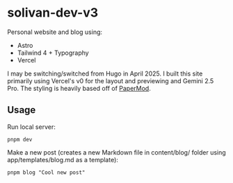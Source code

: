 # solivan-dev-v3

Personal website and blog using:

- Astro
- Tailwind 4 + Typography
- Vercel

I may be switching/switched from Hugo in April 2025. I built this site primarily
using Vercel's v0 for the layout and previewing and Gemini 2.5 Pro. The styling
is heavily based off of
[PaperMod](https://adityatelange.github.io/hugo-PaperMod/).

## Usage

Run local server:

```
pnpm dev
```

Make a new post (creates a new Markdown file in content/blog/ folder using
app/templates/blog.md as a template):

```
pnpm blog "Cool new post"
```
